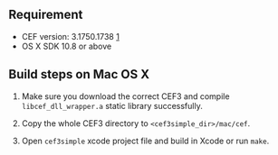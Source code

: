 ## Requirement

* CEF version: 3.1750.1738 [1]
* OS X SDK 10.8 or above

## Build steps on Mac OS X 

1. Make sure you download the correct CEF3 and compile `libcef_dll_wrapper.a` static library successfully.

2. Copy the whole CEF3 directory to `<cef3simple_dir>/mac/cef`.

3. Open `cef3simple` xcode project file and build in Xcode or run `make`.



[1]: http://www.magpcss.net/cef_downloads/index.php?file=cef_binary_3.1750.1738_macosx32.7z 
